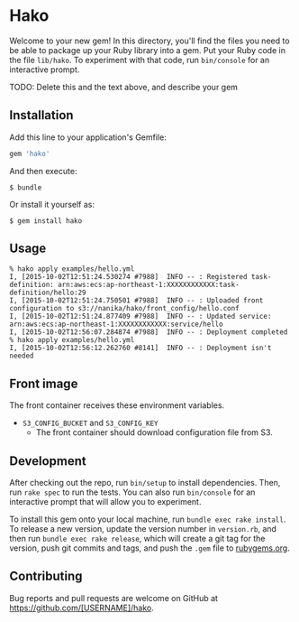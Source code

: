 # Hako

Welcome to your new gem! In this directory, you'll find the files you need to be able to package up your Ruby library into a gem. Put your Ruby code in the file `lib/hako`. To experiment with that code, run `bin/console` for an interactive prompt.

TODO: Delete this and the text above, and describe your gem

## Installation

Add this line to your application's Gemfile:

```ruby
gem 'hako'
```

And then execute:

    $ bundle

Or install it yourself as:

    $ gem install hako

## Usage

```
% hako apply examples/hello.yml
I, [2015-10-02T12:51:24.530274 #7988]  INFO -- : Registered task-definition: arn:aws:ecs:ap-northeast-1:XXXXXXXXXXXX:task-definition/hello:29
I, [2015-10-02T12:51:24.750501 #7988]  INFO -- : Uploaded front configuration to s3://nanika/hako/front_config/hello.conf
I, [2015-10-02T12:51:24.877409 #7988]  INFO -- : Updated service: arn:aws:ecs:ap-northeast-1:XXXXXXXXXXXX:service/hello
I, [2015-10-02T12:56:07.284874 #7988]  INFO -- : Deployment completed
% hako apply examples/hello.yml
I, [2015-10-02T12:56:12.262760 #8141]  INFO -- : Deployment isn't needed

```

## Front image
The front container receives these environment variables.

- `S3_CONFIG_BUCKET` and `S3_CONFIG_KEY`
    - The front container should download configuration file from S3.

## Development

After checking out the repo, run `bin/setup` to install dependencies. Then, run `rake spec` to run the tests. You can also run `bin/console` for an interactive prompt that will allow you to experiment.

To install this gem onto your local machine, run `bundle exec rake install`. To release a new version, update the version number in `version.rb`, and then run `bundle exec rake release`, which will create a git tag for the version, push git commits and tags, and push the `.gem` file to [rubygems.org](https://rubygems.org).

## Contributing

Bug reports and pull requests are welcome on GitHub at https://github.com/[USERNAME]/hako.

